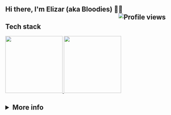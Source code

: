 <h2>
     Hi there, I'm Elizar (aka Bloodies) 👋🏻 <img align="right" src="https://gpvc.arturio.dev/Bloodies" alt="Profile views">
</h2>

## <!-- 🛠 &nbsp; -->Tech stack

<div align="left">
     <a href="https://github.com/Bloodies">
          <img height="180em" src="https://github-readme-stats.vercel.app/api?username=Bloodies&hide_title=true&hide_border=true&show_icons=true&include_all_commits=true&count_private=true&bg_color=-20,0D1117,002137&title_color=FFFFFF&text_color=FFFFFF&icon_color=79FF97&theme=graywhite&disable_animations=false">
          <img height="180em" src="https://github-readme-stats.vercel.app/api/top-langs?username=Bloodies&hide_title=true&hide_border=true&show_icons=true&bg_color=20,002137,0D1117&title_color=FFFFFF&text_color=FFFFFF&icon_color=FFFFFF&theme=graywhite&layout=compact"/>
     <!-- color stack (git-dark-0D1117) (git-to-cream-0D1117-907578) (blue-to-viol-21D4FD-B721FF) -->
     </a>
</div>

<h2>
     <details>
          <summary>More info</summary>
          <a align="center" href="https://github.com/Bloodies">
               <img src="https://activity-graph.herokuapp.com/graph?username=Bloodies&hide_title=true&hide_border=true&color=FFFFFF&line=FFFFFF&point=FFFFFF&area_color=79FF97&bg_color=0D1117&area=true&theme=graywhite">
          </a>
          <p align="center">
               <img src="https://github.com/Bloodies/Bloodies/blob/output/github-contribution-grid-snake.svg" alt="snake">
          </p>
     </details>
</h2>

<!--
**Bloodies/Bloodies** is a ✨ _special_ ✨ repository because its `README.md` (this file) appears on your GitHub profile.

Here are some ideas to get you started:

- 🔭 I’m currently working on ...
- 🌱 I’m currently learning ...
- 👯 I’m looking to collaborate on ...
- 🤔 I’m looking for help with ...
- 💬 Ask me about ...
- 📫 How to reach me: ...
- 😄 Pronouns: ...
- ⚡ Fun fact: ...
-->
